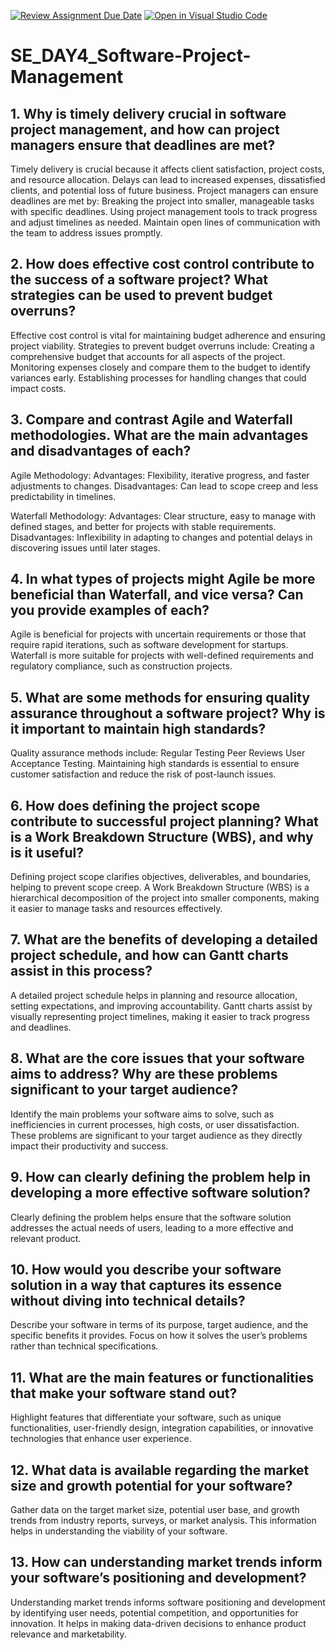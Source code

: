 [![Review Assignment Due Date](https://classroom.github.com/assets/deadline-readme-button-22041afd0340ce965d47ae6ef1cefeee28c7c493a6346c4f15d667ab976d596c.svg)](https://classroom.github.com/a/9pw6JKcu)
[![Open in Visual Studio Code](https://classroom.github.com/assets/open-in-vscode-2e0aaae1b6195c2367325f4f02e2d04e9abb55f0b24a779b69b11b9e10269abc.svg)](https://classroom.github.com/online_ide?assignment_repo_id=15641869&assignment_repo_type=AssignmentRepo)
# SE_DAY4_Software-Project-Management
## 1. Why is timely delivery crucial in software project management, and how can project managers ensure that deadlines are met?
Timely delivery is crucial because it affects client satisfaction, project costs, and resource allocation. Delays can lead to increased expenses, dissatisfied clients, and potential loss of future business. Project managers can ensure deadlines are met by:
Breaking the project into smaller, manageable tasks with specific deadlines.
Using project management tools to track progress and adjust timelines as needed.
Maintain open lines of communication with the team to address issues promptly.
## 2. How does effective cost control contribute to the success of a software project? What strategies can be used to prevent budget overruns?
Effective cost control is vital for maintaining budget adherence and ensuring project viability. Strategies to prevent budget overruns include:
Creating a comprehensive budget that accounts for all aspects of the project.
Monitoring expenses closely and compare them to the budget to identify variances early.
Establishing processes for handling changes that could impact costs.
## 3. Compare and contrast Agile and Waterfall methodologies. What are the main advantages and disadvantages of each?
Agile Methodology:
Advantages: Flexibility, iterative progress, and faster adjustments to changes.
Disadvantages: Can lead to scope creep and less predictability in timelines.

Waterfall Methodology:
Advantages: Clear structure, easy to manage with defined stages, and better for projects with stable requirements.
Disadvantages: Inflexibility in adapting to changes and potential delays in discovering issues until later stages.
## 4. In what types of projects might Agile be more beneficial than Waterfall, and vice versa? Can you provide examples of each?
Agile is beneficial for projects with uncertain requirements or those that require rapid iterations, such as software development for startups. Waterfall is more suitable for projects with well-defined requirements and regulatory compliance, such as construction projects.
## 5. What are some methods for ensuring quality assurance throughout a software project? Why is it important to maintain high standards?
Quality assurance methods include:
Regular Testing
Peer Reviews
User Acceptance Testing.
Maintaining high standards is essential to ensure customer satisfaction and reduce the risk of post-launch issues.
## 6. How does defining the project scope contribute to successful project planning? What is a Work Breakdown Structure (WBS), and why is it useful?
Defining project scope clarifies objectives, deliverables, and boundaries, helping to prevent scope creep. A Work Breakdown Structure (WBS) is a hierarchical decomposition of the project into smaller components, making it easier to manage tasks and resources effectively.
## 7. What are the benefits of developing a detailed project schedule, and how can Gantt charts assist in this process?
A detailed project schedule helps in planning and resource allocation, setting expectations, and improving accountability. Gantt charts assist by visually representing project timelines, making it easier to track progress and deadlines.
## 8. What are the core issues that your software aims to address? Why are these problems significant to your target audience?
Identify the main problems your software aims to solve, such as inefficiencies in current processes, high costs, or user dissatisfaction. These problems are significant to your target audience as they directly impact their productivity and success.
## 9. How can clearly defining the problem help in developing a more effective software solution?
Clearly defining the problem helps ensure that the software solution addresses the actual needs of users, leading to a more effective and relevant product.
## 10. How would you describe your software solution in a way that captures its essence without diving into technical details?
Describe your software in terms of its purpose, target audience, and the specific benefits it provides. Focus on how it solves the user’s problems rather than technical specifications.
## 11. What are the main features or functionalities that make your software stand out?
Highlight features that differentiate your software, such as unique functionalities, user-friendly design, integration capabilities, or innovative technologies that enhance user experience.
## 12. What data is available regarding the market size and growth potential for your software?
Gather data on the target market size, potential user base, and growth trends from industry reports, surveys, or market analysis. This information helps in understanding the viability of your software.
## 13. How can understanding market trends inform your software’s positioning and development?
Understanding market trends informs software positioning and development by identifying user needs, potential competition, and opportunities for innovation. It helps in making data-driven decisions to enhance product relevance and marketability.
